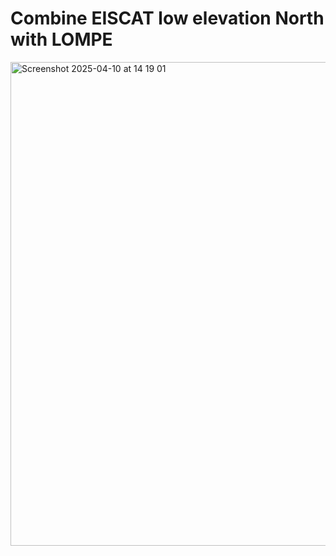 # Combine EISCAT low elevation North with LOMPE

<img width="774" alt="Screenshot 2025-04-10 at 14 19 01" src="https://github.com/user-attachments/assets/63278afe-dc2b-4dbc-ad7e-0fece4eb12ab" />
